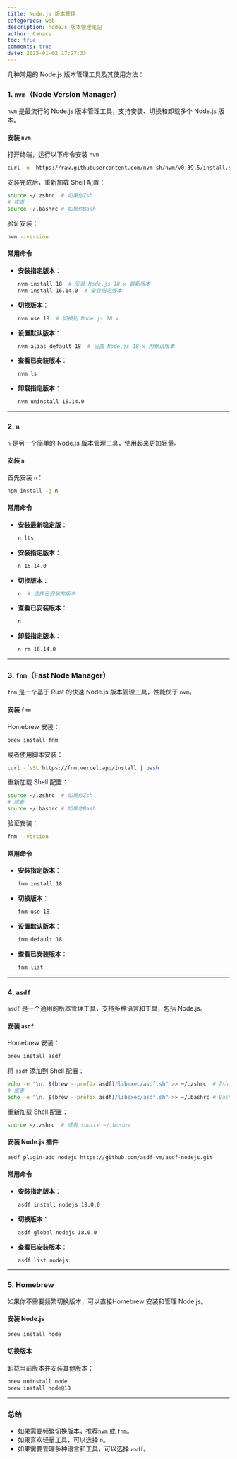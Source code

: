 ```yaml
---
title: Node.js 版本管理
categories: web
description: nodeJs 版本管理笔记
author: Canace
toc: true
comments: true
date: 2025-01-02 17:27:33
---
```

几种常用的 Node.js 版本管理工具及其使用方法：

### 1. **`nvm`（Node Version Manager）**
`nvm` 是最流行的 Node.js 版本管理工具，支持安装、切换和卸载多个 Node.js 版本。

#### 安装 `nvm`
打开终端，运行以下命令安装 `nvm`：

```bash
curl -o- https://raw.githubusercontent.com/nvm-sh/nvm/v0.39.5/install.sh | bash
```

安装完成后，重新加载 Shell 配置：

```bash
source ~/.zshrc  # 如果你Zsh
# 或者
source ~/.bashrc # 如果你Bash
```

验证安装：

```bash
nvm --version
```

#### 常用命令
- **安装指定版本**：
  ```bash
  nvm install 18  # 安装 Node.js 18.x 最新版本
  nvm install 16.14.0  # 安装指定版本
  ```
- **切换版本**：
  ```bash
  nvm use 18  # 切换到 Node.js 18.x
  ```
- **设置默认版本**：
  ```bash
  nvm alias default 18  # 设置 Node.js 18.x 为默认版本
  ```
- **查看已安装版本**：
  ```bash
  nvm ls
  ```
- **卸载指定版本**：
  ```bash
  nvm uninstall 16.14.0
  ```

---

### 2. **`n`**
`n` 是另一个简单的 Node.js 版本管理工具，使用起来更加轻量。

#### 安装 `n`
首先安装 `n`：

```bash
npm install -g n
```

#### 常用命令
- **安装最新稳定版**：
  ```bash
  n lts
  ```
- **安装指定版本**：
  ```bash
  n 16.14.0
  ```
- **切换版本**：
  ```bash
  n  # 选择已安装的版本
  ```
- **查看已安装版本**：
  ```bash
  n
  ```
- **卸载指定版本**：
  ```bash
  n rm 16.14.0
  ```

---

### 3. **`fnm`（Fast Node Manager）**
`fnm` 是一个基于 Rust 的快速 Node.js 版本管理工具，性能优于 `nvm`。

#### 安装 `fnm`
Homebrew 安装：

```bash
brew install fnm
```

或者使用脚本安装：

```bash
curl -fsSL https://fnm.vercel.app/install | bash
```

重新加载 Shell 配置：

```bash
source ~/.zshrc  # 如果你Zsh
# 或者
source ~/.bashrc # 如果你Bash
```

验证安装：

```bash
fnm --version
```

#### 常用命令
- **安装指定版本**：
  ```bash
  fnm install 18
  ```
- **切换版本**：
  ```bash
  fnm use 18
  ```
- **设置默认版本**：
  ```bash
  fnm default 18
  ```
- **查看已安装版本**：
  ```bash
  fnm list
  ```

---

### 4. **`asdf`**
`asdf` 是一个通用的版本管理工具，支持多种语言和工具，包括 Node.js。

#### 安装 `asdf`
Homebrew 安装：

```bash
brew install asdf
```

将 `asdf` 添加到 Shell 配置：

```bash
echo -e "\n. $(brew --prefix asdf)/libexec/asdf.sh" >> ~/.zshrc  # Zsh
# 或者
echo -e "\n. $(brew --prefix asdf)/libexec/asdf.sh" >> ~/.bashrc # Bash
```

重新加载 Shell 配置：

```bash
source ~/.zshrc  # 或者 source ~/.bashrc
```

#### 安装 Node.js 插件
```bash
asdf plugin-add nodejs https://github.com/asdf-vm/asdf-nodejs.git
```

#### 常用命令
- **安装指定版本**：
  ```bash
  asdf install nodejs 18.0.0
  ```
- **切换版本**：
  ```bash
  asdf global nodejs 18.0.0
  ```
- **查看已安装版本**：
  ```bash
  asdf list nodejs
  ```

---

### 5. **Homebrew**
如果你不需要频繁切换版本，可以直接Homebrew 安装和管理 Node.js。

#### 安装 Node.js
```bash
brew install node
```

#### 切换版本
卸载当前版本并安装其他版本：

```bash
brew uninstall node
brew install node@18
```

---

### 总结
- 如果需要频繁切换版本，推荐`nvm` 或 `fnm`。
- 如果喜欢轻量工具，可以选择 `n`。
- 如果需要管理多种语言和工具，可以选择 `asdf`。